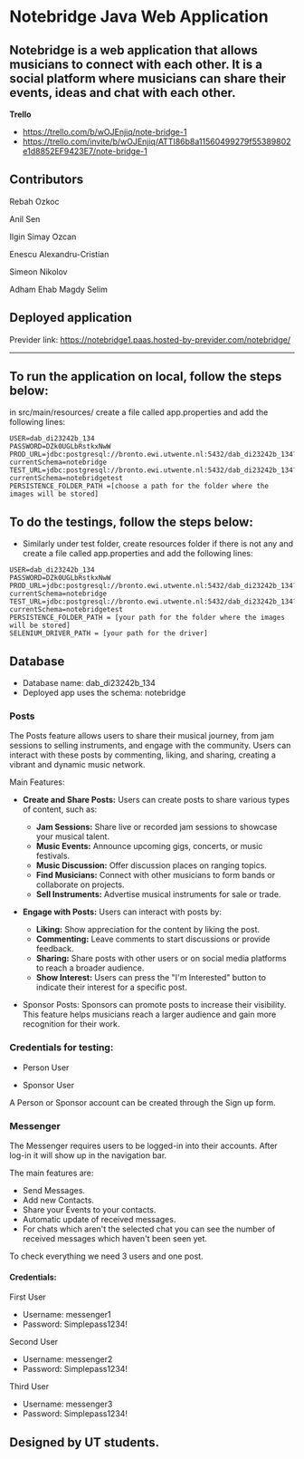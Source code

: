 # Notebridge Java Web Application

## Notebridge is a web application that allows musicians to connect with each other. It is a social platform where musicians can share their events, ideas and chat with each other.

**Trello**

- https://trello.com/b/wOJEnjiq/note-bridge-1
- https://trello.com/invite/b/wOJEnjiq/ATTI86b8a11560499279f55389802e1d8852EF9423E7/note-bridge-1

## Contributors

Rebah Ozkoc

Anil Sen

Ilgin Simay Ozcan

Enescu Alexandru-Cristian

Simeon Nikolov

Adham Ehab Magdy Selim

## Deployed application

Previder link:
https://notebridge1.paas.hosted-by-previder.com/notebridge/
***

## To run the application on local, follow the steps below:

in src/main/resources/ create a file called app.properties and add the following lines:

```
USER=dab_di23242b_134
PASSWORD=DZk0UGLbRstkxNwW
PROD_URL=jdbc:postgresql://bronto.ewi.utwente.nl:5432/dab_di23242b_134?currentSchema=notebridge
TEST_URL=jdbc:postgresql://bronto.ewi.utwente.nl:5432/dab_di23242b_134?currentSchema=notebridgetest
PERSISTENCE_FOLDER_PATH =[choose a path for the folder where the images will be stored]
```

## To do the testings, follow the steps below:

- Similarly under test folder, create resources folder if there is not any and create a file called app.properties and
  add the following lines:

```
USER=dab_di23242b_134
PASSWORD=DZk0UGLbRstkxNwW
PROD_URL=jdbc:postgresql://bronto.ewi.utwente.nl:5432/dab_di23242b_134?currentSchema=notebridge
TEST_URL=jdbc:postgresql://bronto.ewi.utwente.nl:5432/dab_di23242b_134?currentSchema=notebridgetest
PERSISTENCE_FOLDER_PATH = [your path for the folder where the images will be stored]
SELENIUM_DRIVER_PATH = [your path for the driver]
```

## Database

- Database name: dab_di23242b_134
- Deployed app uses the schema: notebridge

### Posts

The Posts feature allows users to share their musical journey, from jam sessions to selling instruments, and engage with
the community. Users can interact with these posts by commenting, liking, and sharing, creating a vibrant and dynamic
music network.

Main Features:

- **Create and Share Posts:** Users can create posts to share various types of content, such as:
    - **Jam Sessions:** Share live or recorded jam sessions to showcase your musical talent.
    - **Music Events:** Announce upcoming gigs, concerts, or music festivals.
    - **Music Discussion:** Offer discussion places on ranging topics.
    - **Find Musicians:** Connect with other musicians to form bands or collaborate on projects.
    - **Sell Instruments:** Advertise musical instruments for sale or trade.
- **Engage with Posts:** Users can interact with posts by:

    - **Liking:** Show appreciation for the content by liking the post.
    - **Commenting:** Leave comments to start discussions or provide feedback.
    - **Sharing:** Share posts with other users or on social media platforms to reach a broader audience.
    - **Show Interest:** Users can press the "I'm Interested" button to indicate their interest for a specific post.
- Sponsor Posts: Sponsors can promote posts to increase their visibility. This feature helps musicians reach a larger
  audience and gain more recognition for their work.

### Credentials for testing:

- Person User

- Sponsor User

A Person or Sponsor account can be created through the Sign up form.

### Messenger

The Messenger requires users to be logged-in into their accounts. After log-in it will show up in the navigation bar.

The main features are:

- Send Messages.
- Add new Contacts.
- Share your Events to your contacts.
- Automatic update of received messages.
- For chats which aren't the selected chat you can see the number of received messages which haven't been seen yet.

To check everything we need 3 users and one post.

#### Credentials:

First User

- Username: messenger1
- Password: Simplepass1234!

Second User

- Username: messenger2
- Password: Simplepass1234!

Third User

- Username: messenger3
- Password: Simplepass1234!

## Designed by UT students.


